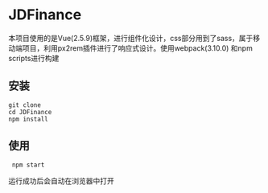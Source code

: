 # JDFinance
本项目使用的是Vue(2.5.9)框架，进行组件化设计，css部分用到了sass，属于移动端项目，利用px2rem插件进行了响应式设计。使用webpack(3.10.0) 和npm scripts进行构建<br>

安装
----
```
git clone 
cd JDFinance
npm install
```
使用
----
```
 npm start 
```
运行成功后会自动在浏览器中打开

